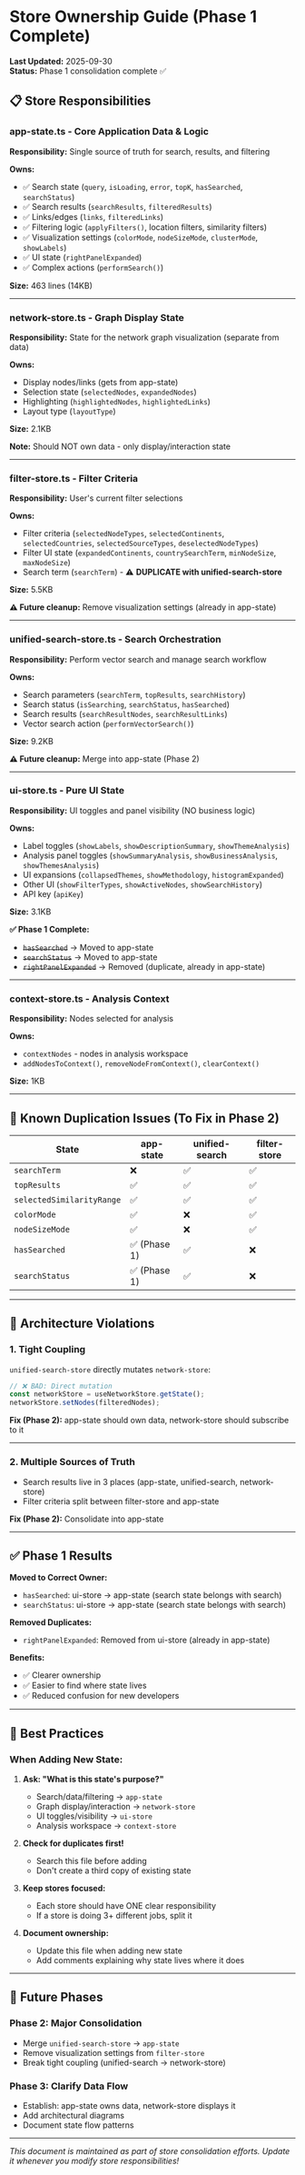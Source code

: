 # Store Ownership Guide (Phase 1 Complete)

**Last Updated:** 2025-09-30  
**Status:** Phase 1 consolidation complete ✅

## 📋 Store Responsibilities

### **app-state.ts** - Core Application Data & Logic
**Responsibility:** Single source of truth for search, results, and filtering

**Owns:**
- ✅ Search state (`query`, `isLoading`, `error`, `topK`, `hasSearched`, `searchStatus`)
- ✅ Search results (`searchResults`, `filteredResults`)
- ✅ Links/edges (`links`, `filteredLinks`)
- ✅ Filtering logic (`applyFilters()`, location filters, similarity filters)
- ✅ Visualization settings (`colorMode`, `nodeSizeMode`, `clusterMode`, `showLabels`)
- ✅ UI state (`rightPanelExpanded`)
- ✅ Complex actions (`performSearch()`)

**Size:** 463 lines (14KB)

---

### **network-store.ts** - Graph Display State
**Responsibility:** State for the network graph visualization (separate from data)

**Owns:**
- Display nodes/links (gets from app-state)
- Selection state (`selectedNodes`, `expandedNodes`)
- Highlighting (`highlightedNodes`, `highlightedLinks`)
- Layout type (`layoutType`)

**Size:** 2.1KB

**Note:** Should NOT own data - only display/interaction state

---

### **filter-store.ts** - Filter Criteria
**Responsibility:** User's current filter selections

**Owns:**
- Filter criteria (`selectedNodeTypes`, `selectedContinents`, `selectedCountries`, `selectedSourceTypes`, `deselectedNodeTypes`)
- Filter UI state (`expandedContinents`, `countrySearchTerm`, `minNodeSize`, `maxNodeSize`)
- Search term (`searchTerm`) - ⚠️ **DUPLICATE with unified-search-store**

**Size:** 5.5KB

**⚠️ Future cleanup:** Remove visualization settings (already in app-state)

---

### **unified-search-store.ts** - Search Orchestration
**Responsibility:** Perform vector search and manage search workflow

**Owns:**
- Search parameters (`searchTerm`, `topResults`, `searchHistory`)
- Search status (`isSearching`, `searchStatus`, `hasSearched`)
- Search results (`searchResultNodes`, `searchResultLinks`)
- Vector search action (`performVectorSearch()`)

**Size:** 9.2KB

**⚠️ Future cleanup:** Merge into app-state (Phase 2)

---

### **ui-store.ts** - Pure UI State
**Responsibility:** UI toggles and panel visibility (NO business logic)

**Owns:**
- Label toggles (`showLabels`, `showDescriptionSummary`, `showThemeAnalysis`)
- Analysis panel toggles (`showSummaryAnalysis`, `showBusinessAnalysis`, `showThemesAnalysis`)
- UI expansions (`collapsedThemes`, `showMethodology`, `histogramExpanded`)
- Other UI (`showFilterTypes`, `showActiveNodes`, `showSearchHistory`)
- API key (`apiKey`)

**Size:** 3.1KB

**✅ Phase 1 Complete:**
- ~~`hasSearched`~~ → Moved to app-state
- ~~`searchStatus`~~ → Moved to app-state
- ~~`rightPanelExpanded`~~ → Removed (duplicate, already in app-state)

---

### **context-store.ts** - Analysis Context
**Responsibility:** Nodes selected for analysis

**Owns:**
- `contextNodes` - nodes in analysis workspace
- `addNodesToContext()`, `removeNodeFromContext()`, `clearContext()`

**Size:** 1KB

---

## 🔴 Known Duplication Issues (To Fix in Phase 2)

| State | app-state | unified-search | filter-store |
|-------|-----------|----------------|--------------|
| `searchTerm` | ❌ | ✅ | ✅ |
| `topResults` | ✅ | ✅ | ✅ |
| `selectedSimilarityRange` | ✅ | ✅ | ✅ |
| `colorMode` | ✅ | ❌ | ✅ |
| `nodeSizeMode` | ✅ | ❌ | ✅ |
| `hasSearched` | ✅ (Phase 1) | ✅ | ❌ |
| `searchStatus` | ✅ (Phase 1) | ✅ | ❌ |

---

## 🚨 Architecture Violations

### **1. Tight Coupling**
`unified-search-store` directly mutates `network-store`:
```typescript
// ❌ BAD: Direct mutation
const networkStore = useNetworkStore.getState();
networkStore.setNodes(filteredNodes);
```

**Fix (Phase 2):** app-state should own data, network-store should subscribe to it

---

### **2. Multiple Sources of Truth**
- Search results live in 3 places (app-state, unified-search, network-store)
- Filter criteria split between filter-store and app-state

**Fix (Phase 2):** Consolidate into app-state

---

## ✅ Phase 1 Results

**Moved to Correct Owner:**
- `hasSearched`: ui-store → app-state (search state belongs with search)
- `searchStatus`: ui-store → app-state (search state belongs with search)

**Removed Duplicates:**
- `rightPanelExpanded`: Removed from ui-store (already in app-state)

**Benefits:**
- ✅ Clearer ownership
- ✅ Easier to find where state lives
- ✅ Reduced confusion for new developers

---

## 📝 Best Practices

### **When Adding New State:**

1. **Ask: "What is this state's purpose?"**
   - Search/data/filtering → `app-state`
   - Graph display/interaction → `network-store`
   - UI toggles/visibility → `ui-store`
   - Analysis workspace → `context-store`

2. **Check for duplicates first!**
   - Search this file before adding
   - Don't create a third copy of existing state

3. **Keep stores focused:**
   - Each store should have ONE clear responsibility
   - If a store is doing 3+ different jobs, split it

4. **Document ownership:**
   - Update this file when adding new state
   - Add comments explaining why state lives where it does

---

## 🔮 Future Phases

### **Phase 2: Major Consolidation**
- Merge `unified-search-store` → `app-state`
- Remove visualization settings from `filter-store`
- Break tight coupling (unified-search → network-store)

### **Phase 3: Clarify Data Flow**
- Establish: app-state owns data, network-store displays it
- Add architectural diagrams
- Document state flow patterns

---

*This document is maintained as part of store consolidation efforts. Update it whenever you modify store responsibilities!*
